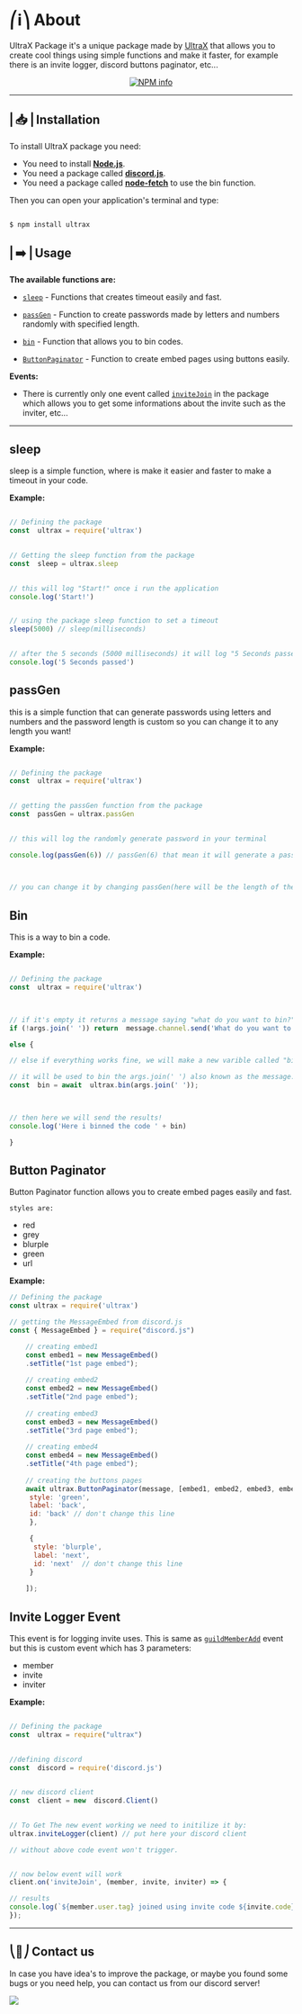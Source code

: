 
# ⎛ℹ️⎞ About

UltraX Package it's a unique package made by [UltraX](https://youtube.com/UltraX1) that allows you to create cool things using simple functions and make it faster, for example there is an invite logger, discord buttons paginator, etc...

<div  align="center">

<p>

<a  href="https://nodei.co/npm/ultrax/"><img  src="https://nodei.co/npm/ultrax.png?downloads=true&stars=true"  alt="NPM info"  /></a>

</p>

</div>

------------



## ⎜📥⎟ Installation

  

To install UltraX package you need:
- You need to install [**Node.js**](https://nodejs.org/en/download/).
- You need a package called [**discord.js**](https://npmjs.com/package/discord.js).
- You need a package called [**node-fetch**](https://npmjs.com/package/node-fetch) to use the bin function.


  

Then you can open your application's terminal and type:

```

$ npm install ultrax

```

  

## ⎜➡️⎟ Usage

  

**The available functions are:**

  

-  [`sleep`](https://www.npmjs.com/package/ultrax#sleep) - Functions that creates timeout easily and fast.

-  [`passGen`](https://www.npmjs.com/package/ultrax#passGen) - Function to create passwords made by letters and numbers randomly with specified length.

-  [`bin`](https://www.npmjs.com/package/ultrax#bin) - Function that allows you to bin codes.
- [`ButtonPaginator`](https://www.npmjs.com/package/ultrax#button-baginator) - Function to create embed pages using buttons easily.
  
**Events:**
  - There is currently only one event called [`inviteJoin`](https://www.npmjs.com/package/ultrax#invite-logger-event) in the package which allows you to get some informations about the invite such as the inviter, etc...

----------------

## sleep

sleep is a simple function, where is make it easier and faster to make a timeout in your code.

**Example:**

  

```js

// Defining the package
const  ultrax = require('ultrax')

  
// Getting the sleep function from the package
const  sleep = ultrax.sleep

  
// this will log "Start!" once i run the application
console.log('Start!')


// using the package sleep function to set a timeout
sleep(5000) // sleep(milliseconds)

  
// after the 5 seconds (5000 milliseconds) it will log "5 Seconds passed"
console.log('5 Seconds passed')

```


  

## passGen

this is a simple function that can generate passwords using letters and numbers and the password length is custom so you can change it to any length you want!

  

**Example:**

  

```js

// Defining the package
const  ultrax = require('ultrax')

  
// getting the passGen function from the package
const  passGen = ultrax.passGen

  
// this will log the randomly generate password in your terminal

console.log(passGen(6)) // passGen(6) that mean it will generate a password from 6 characters.

  

// you can change it by changing passGen(here will be the length of the password)

```

## Bin

This is a way to bin a code.

**Example:**
```js

// Defining the package
const  ultrax = require('ultrax')

  

// if it's empty it returns a message saying "what do you want to bin?"
if (!args.join(' ')) return  message.channel.send('What do you want to bin?');

else {

// else if everything works fine, we will make a new varible called "bin"

// it will be used to bin the args.join(' ') also known as the message.content
const  bin = await  ultrax.bin(args.join(' '));

  

// then here we will send the results!
console.log('Here i binned the code ' + bin)

}

```

## Button Paginator
Button Paginator function allows you to create embed pages easily and fast.

`styles are:`
- red
- grey
- blurple
- green
- url

**Example:**
```js
// Defining the package
const ultrax = require('ultrax')

// getting the MessageEmbed from discord.js
const { MessageEmbed } = require("discord.js")

	// creating embed1
	const embed1 = new MessageEmbed() 			 
	.setTitle("1st page embed"); 
	
	// creating embed2
	const embed2 = new MessageEmbed() 	
	.setTitle("2nd page embed"); 
	
	// creating embed3
	const embed3 = new MessageEmbed() 
	.setTitle("3rd page embed"); 
	
	// creating embed4
	const embed4 = new MessageEmbed() 
	.setTitle("4th page embed"); 
	
	// creating the buttons pages
	await ultrax.ButtonPaginator(message, [embed1, embed2, embed3, embed4], [{
	 style: 'green', 
	 label: 'back', 
	 id: 'back' // don't change this line 
	 },

	 { 
	  style: 'blurple',
	  label: 'next', 	
	  id: 'next'  // don't change this line 
	 }
	  
	]);

```

## Invite Logger Event

This event is for logging invite uses. This is same as [`guildMemberAdd`](https://discord.js.org/#/docs/main/stable/class/Client?scrollTo=e-guildMemberAdd) event but this is custom event which has 3 parameters:
- member
- invite
- inviter


**Example:**
```js

// Defining the package
const  ultrax = require("ultrax")

  
//defining discord
const  discord = require('discord.js')
  

// new discord client
const  client = new  discord.Client()

  
// To Get The new event working we need to initilize it by:
ultrax.inviteLogger(client) // put here your discord client

// without above code event won't trigger.


// now below event will work
client.on('inviteJoin', (member, invite, inviter) => {

// results
console.log(`${member.user.tag} joined using invite code ${invite.code} from ${inviter.tag}. Invite was used ${invite.uses} times since its creation.`)
});

```

-----



## ⎝🔶⎠ Contact us

In case you have idea's to improve the package, or maybe you found some bugs or you need help, you can contact us from our discord server!

<a href="https://www.youtube.com/UltraX1"><img widhtsrc="https://raw.githubusercontent.com/MikeCodesDotNET/ColoredBadges/master/png/streaming/youtube%402x.png"></a></br>
<a href="https://discord.gg/Qk6j2fpeat"><img src="https://discord.com/api/guilds/716216764769239083/widget.png?style=banner1"></a>

